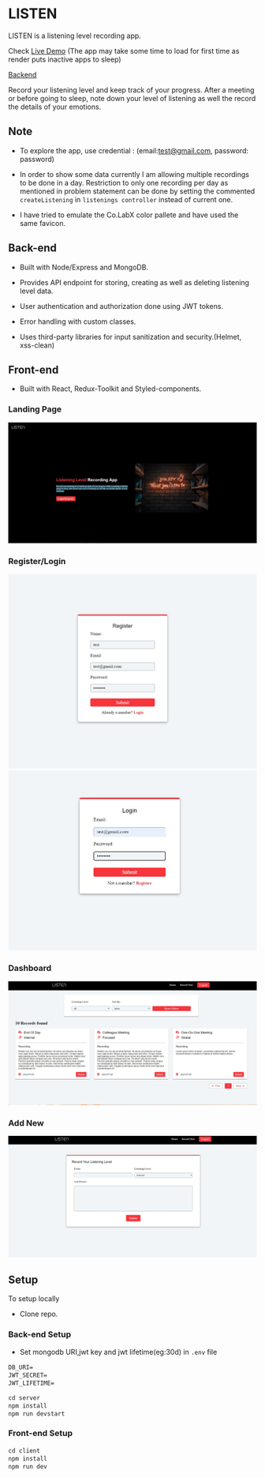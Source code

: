# LISTEN

LISTEN is a listening level recording app.

Check [Live Demo](https://listen-app.onrender.com) (The app may take some time to load for first time as render puts inactive apps to sleep)

[Backend](https://listen-app-api-n3ia.onrender.com/api/v1/listenings)

Record your listening level and keep track of your progress. After a meeting or before going to sleep, note down your level of listening as well the record the details of your emotions.

## Note

- To explore the app, use credential : (email:test@gmail.com, password: password)

- In order to show some data currently I am allowing multiple recordings to be done in a day. Restriction to only one recording per day as mentioned in problem statement can be done by setting the commented `createListening` in `listenings controller` instead of current one.

- I have tried to emulate the Co.LabX color pallete and have used the same favicon.

## Back-end

- Built with Node/Express and MongoDB.

- Provides API endpoint for storing, creating as well as deleting listening level data.

- User authentication and authorization done using JWT tokens.

- Error handling with custom classes.

- Uses third-party libraries for input sanitization and security.(Helmet, xss-clean)

## Front-end

- Built with React, Redux-Toolkit and Styled-components.

### Landing Page

![Landing Page](/client/src/assets/screenshots/landing.jpg?raw=true)

### Register/Login

![Register](/client/src/assets/screenshots/register.jpg?raw=true)
![Login](/client/src/assets/screenshots/login.jpg?raw=true)

### Dashboard

![Dashboard](/client/src/assets/screenshots/dashboard.jpg?raw=true)

### Add New

![Add New](/client/src/assets/screenshots/addnew.jpg?raw=true)

## Setup

To setup locally

- Clone repo.

### Back-end Setup

- Set mongodb URI,jwt key and jwt lifetime(eg:30d) in `.env` file

```
DB_URI=
JWT_SECRET=
JWT_LIFETIME=
```

```
cd server
npm install
npm run devstart
```

### Front-end Setup

```
cd client
npm install
npm run dev
```
